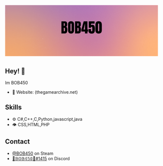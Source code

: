 <h1 align="center">
  <img src="/BOB450.png" alt="BOB450" />
</h1>

## Hey! 👋
Im BOB450

- 🧭 Website: (thegamearchive.net)

## Skills
- ⚙️ C#,C++,C,Python,javascript,java
- 👁️ CSS,HTML,PHP

## Contact
- [@BOB450](https://steamcommunity.com/id/BOB450/) on Steam
- [🐲𝔹𝕆𝔹𝟜𝟝𝟘🐲#1415](https://discordapp.com/users/277920295833305088) on Discord
